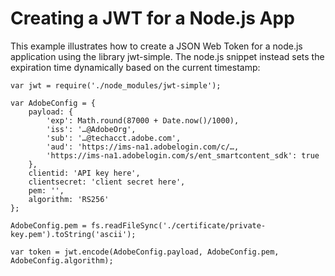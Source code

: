 # Creating a JWT for a Node.js App

This example illustrates how to create a JSON Web Token for a node.js application using the library jwt-simple. The node.js snippet instead sets the expiration time dynamically based on the current timestamp:

```var fs = require('fs');
var jwt = require('./node_modules/jwt-simple');

var AdobeConfig = {
    payload: {
        'exp': Math.round(87000 + Date.now()/1000),
        'iss': '…@AdobeOrg',
        'sub': '…@techacct.adobe.com',
        'aud': 'https://ims-na1.adobelogin.com/c/…,
        'https://ims-na1.adobelogin.com/s/ent_smartcontent_sdk': true
    },
    clientid: 'API key here',
    clientsecret: 'client secret here',
    pem: '',
    algorithm: 'RS256'
};
 
AdobeConfig.pem = fs.readFileSync('./certificate/private-key.pem').toString('ascii');
 
var token = jwt.encode(AdobeConfig.payload, AdobeConfig.pem, AdobeConfig.algorithm);
```
